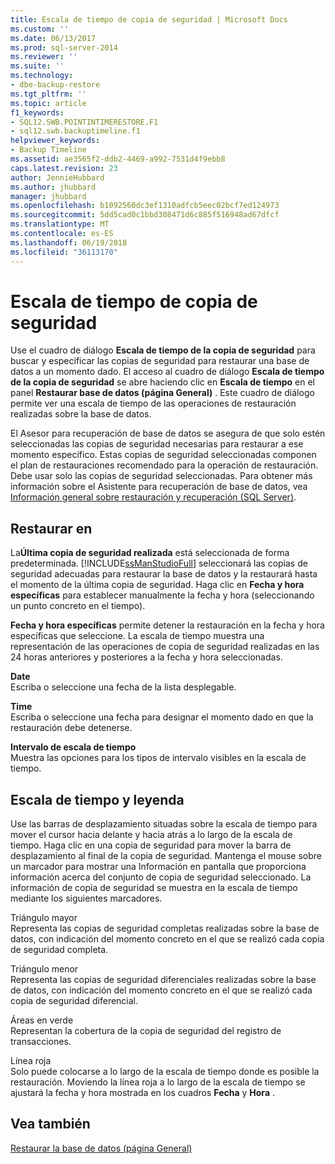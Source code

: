 ```yaml
---
title: Escala de tiempo de copia de seguridad | Microsoft Docs
ms.custom: ''
ms.date: 06/13/2017
ms.prod: sql-server-2014
ms.reviewer: ''
ms.suite: ''
ms.technology:
- dbe-backup-restore
ms.tgt_pltfrm: ''
ms.topic: article
f1_keywords:
- SQL12.SWB.POINTINTIMERESTORE.F1
- sql12.swb.backuptimeline.f1
helpviewer_keywords:
- Backup Timeline
ms.assetid: ae3565f2-ddb2-4469-a992-7531d4f9ebb8
caps.latest.revision: 23
author: JennieHubbard
ms.author: jhubbard
manager: jhubbard
ms.openlocfilehash: b1092560dc3ef1310adfcb5eec02bcf7ed124973
ms.sourcegitcommit: 5dd5cad0c1bbd308471d6c885f516948ad67dfcf
ms.translationtype: MT
ms.contentlocale: es-ES
ms.lasthandoff: 06/19/2018
ms.locfileid: "36113170"
---
```

# <a name="backup-timeline"></a>Escala de tiempo de copia de seguridad
  Use el cuadro de diálogo **Escala de tiempo de la copia de seguridad** para buscar y especificar las copias de seguridad para restaurar una base de datos a un momento dado. El acceso al cuadro de diálogo **Escala de tiempo de la copia de seguridad** se abre haciendo clic en **Escala de tiempo** en el panel **Restaurar base de datos (página General)** . Este cuadro de diálogo permite ver una escala de tiempo de las operaciones de restauración realizadas sobre la base de datos.  
  
 El Asesor para recuperación de base de datos se asegura de que solo estén seleccionadas las copias de seguridad necesarias para restaurar a ese momento específico. Estas copias de seguridad seleccionadas componen el plan de restauraciones recomendado para la operación de restauración. Debe usar solo las copias de seguridad seleccionadas. Para obtener más información sobre el Asistente para recuperación de base de datos, vea [Información general sobre restauración y recuperación &#40;SQL Server&#41;](restore-and-recovery-overview-sql-server.md).  
  
## <a name="restore-to"></a>Restaurar en  
 La**Última copia de seguridad realizada** está seleccionada de forma predeterminada. [!INCLUDE[ssManStudioFull](../../includes/ssmanstudiofull-md.md)] seleccionará las copias de seguridad adecuadas para restaurar la base de datos y la restaurará hasta el momento de la última copia de seguridad. Haga clic en **Fecha y hora específicas** para establecer manualmente la fecha y hora (seleccionando un punto concreto en el tiempo).  
  
 **Fecha y hora específicas** permite detener la restauración en la fecha y hora específicas que seleccione. La escala de tiempo muestra una representación de las operaciones de copia de seguridad realizadas en las 24 horas anteriores y posteriores a la fecha y hora seleccionadas.  
  
 **Date**  
 Escriba o seleccione una fecha de la lista desplegable.  
  
 **Time**  
 Escriba o seleccione una fecha para designar el momento dado en que la restauración debe detenerse.  
  
 **Intervalo de escala de tiempo**  
 Muestra las opciones para los tipos de intervalo visibles en la escala de tiempo.  
  
## <a name="timeline-and-legend"></a>Escala de tiempo y leyenda  
 Use las barras de desplazamiento situadas sobre la escala de tiempo para mover el cursor hacia delante y hacia atrás a lo largo de la escala de tiempo. Haga clic en una copia de seguridad para mover la barra de desplazamiento al final de la copia de seguridad. Mantenga el mouse sobre un marcador para mostrar una Información en pantalla que proporciona información acerca del conjunto de copia de seguridad seleccionado. La información de copia de seguridad se muestra en la escala de tiempo mediante los siguientes marcadores.  
  
 Triángulo mayor  
 Representa las copias de seguridad completas realizadas sobre la base de datos, con indicación del momento concreto en el que se realizó cada copia de seguridad completa.  
  
 Triángulo menor  
 Representa las copias de seguridad diferenciales realizadas sobre la base de datos, con indicación del momento concreto en el que se realizó cada copia de seguridad diferencial.  
  
 Áreas en verde  
 Representan la cobertura de la copia de seguridad del registro de transacciones.  
  
 Línea roja  
 Solo puede colocarse a lo largo de la escala de tiempo donde es posible la restauración. Moviendo la línea roja a lo largo de la escala de tiempo se ajustará la fecha y hora mostrada en los cuadros **Fecha** y **Hora** .  
  
## <a name="see-also"></a>Vea también  
 [Restaurar la base de datos &#40;página General&#41;](../../integration-services/general-page-of-integration-services-designers-options.md)  
  
  